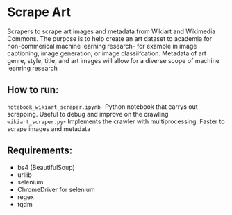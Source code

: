 # Scrape Art
Scrapers to scrape art images and metadata from Wikiart and Wikimedia Commons. The purpose is to help create an art dataset to academia for non-commerical machine learning
research- for example in image captioning, image generation, or image classiifcation. Metadata of art genre, style, title, and art images will allow for a diverse scope 
of machine leanring research  

## How to run: 
`notebook_wikiart_scraper.ipynb`- Python notebook that carrys out scrapping. Useful to debug and improve on the crawling 
`wikiart_scraper.py`- Implements the crawler with multiprocessing. Faster to scrape images and metadata 

## Requirements: 
* bs4 (BeautifulSoup)
* urllib
* selenium 
* ChromeDriver for selenium
* regex 
* tqdm 

